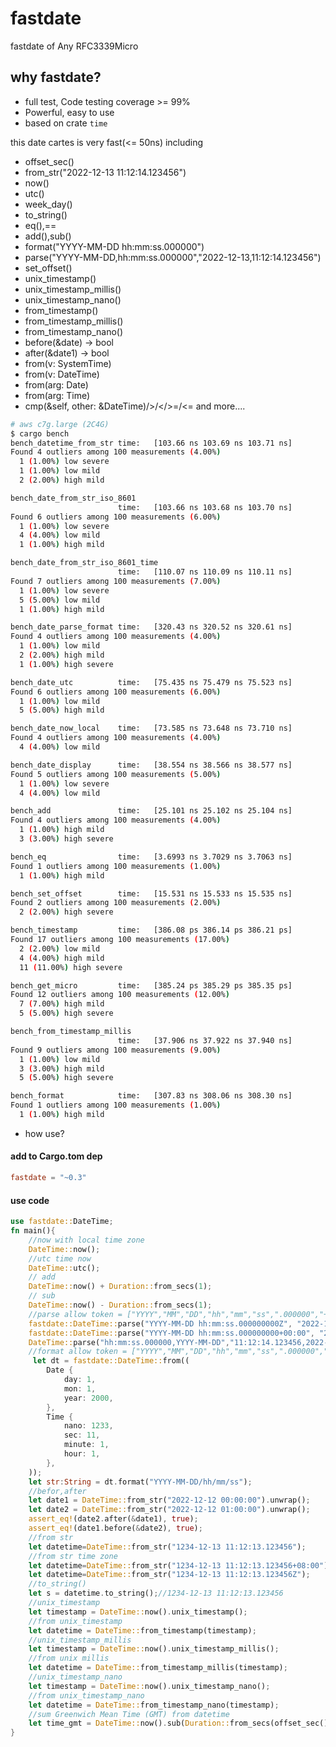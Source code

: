 # fastdate

fastdate of Any RFC3339Micro

## why fastdate?
* full test, Code testing coverage >= 99%
* Powerful, easy to use
* based on crate `time`

this date cartes is very fast(<= 50ns) including 
* offset_sec()
* from_str("2022-12-13 11:12:14.123456")
* now()
* utc()
* week_day()
* to_string()
* eq(),==
* add(),sub()
* format("YYYY-MM-DD hh:mm:ss.000000")
* parse("YYYY-MM-DD,hh:mm:ss.000000","2022-12-13,11:12:14.123456")
* set_offset()
* unix_timestamp()
* unix_timestamp_millis()
* unix_timestamp_nano()
* from_timestamp()
* from_timestamp_millis()
* from_timestamp_nano()
* before(&date) -> bool
* after(&date1) -> bool
* from(v: SystemTime)
* from(v: DateTime)
* from(arg: Date)
* from(arg: Time)
* cmp(&self, other: &DateTime)/>/</>=/<= and more....

```bash
# aws c7g.large (2C4G)
$ cargo bench
bench_datetime_from_str time:   [103.66 ns 103.69 ns 103.71 ns]
Found 4 outliers among 100 measurements (4.00%)
  1 (1.00%) low severe
  1 (1.00%) low mild
  2 (2.00%) high mild

bench_date_from_str_iso_8601
                        time:   [103.66 ns 103.68 ns 103.70 ns]
Found 6 outliers among 100 measurements (6.00%)
  1 (1.00%) low severe
  4 (4.00%) low mild
  1 (1.00%) high mild

bench_date_from_str_iso_8601_time
                        time:   [110.07 ns 110.09 ns 110.11 ns]
Found 7 outliers among 100 measurements (7.00%)
  1 (1.00%) low severe
  5 (5.00%) low mild
  1 (1.00%) high mild

bench_date_parse_format time:   [320.43 ns 320.52 ns 320.61 ns]
Found 4 outliers among 100 measurements (4.00%)
  1 (1.00%) low mild
  2 (2.00%) high mild
  1 (1.00%) high severe

bench_date_utc          time:   [75.435 ns 75.479 ns 75.523 ns]
Found 6 outliers among 100 measurements (6.00%)
  1 (1.00%) low mild
  5 (5.00%) high mild

bench_date_now_local    time:   [73.585 ns 73.648 ns 73.710 ns]
Found 4 outliers among 100 measurements (4.00%)
  4 (4.00%) low mild

bench_date_display      time:   [38.554 ns 38.566 ns 38.577 ns]
Found 5 outliers among 100 measurements (5.00%)
  1 (1.00%) low severe
  4 (4.00%) low mild

bench_add               time:   [25.101 ns 25.102 ns 25.104 ns]
Found 4 outliers among 100 measurements (4.00%)
  1 (1.00%) high mild
  3 (3.00%) high severe

bench_eq                time:   [3.6993 ns 3.7029 ns 3.7063 ns]
Found 1 outliers among 100 measurements (1.00%)
  1 (1.00%) high mild

bench_set_offset        time:   [15.531 ns 15.533 ns 15.535 ns]
Found 2 outliers among 100 measurements (2.00%)
  2 (2.00%) high severe

bench_timestamp         time:   [386.08 ps 386.14 ps 386.21 ps]
Found 17 outliers among 100 measurements (17.00%)
  2 (2.00%) low mild
  4 (4.00%) high mild
  11 (11.00%) high severe

bench_get_micro         time:   [385.24 ps 385.29 ps 385.35 ps]
Found 12 outliers among 100 measurements (12.00%)
  7 (7.00%) high mild
  5 (5.00%) high severe

bench_from_timestamp_millis
                        time:   [37.906 ns 37.922 ns 37.940 ns]
Found 9 outliers among 100 measurements (9.00%)
  1 (1.00%) low mild
  3 (3.00%) high mild
  5 (5.00%) high severe

bench_format            time:   [307.83 ns 308.06 ns 308.30 ns]
Found 1 outliers among 100 measurements (1.00%)
  1 (1.00%) high mild
```

* how use?

#### add to Cargo.tom dep
```toml
fastdate = "~0.3"
```

#### use code
```rust
use fastdate::DateTime;
fn main(){
    //now with local time zone
    DateTime::now();
    //utc time now
    DateTime::utc();
    // add
    DateTime::now() + Duration::from_secs(1);
    // sub
    DateTime::now() - Duration::from_secs(1);
    //parse allow token = ["YYYY","MM","DD","hh","mm","ss",".000000","+00:00","Z"]
    fastdate::DateTime::parse("YYYY-MM-DD hh:mm:ss.000000000Z", "2022-12-13 11:12:14.123456789Z").unwrap();
    fastdate::DateTime::parse("YYYY-MM-DD hh:mm:ss.000000000+00:00", "2022-12-13 11:12:14.123456789+06:00").unwrap();
    DateTime::parse("hh:mm:ss.000000,YYYY-MM-DD","11:12:14.123456,2022-12-13").unwrap();
    //format allow token = ["YYYY","MM","DD","hh","mm","ss",".000000","+00:00","Z"]
     let dt = fastdate::DateTime::from((
        Date {
            day: 1,
            mon: 1,
            year: 2000,
        },
        Time {
            nano: 1233,
            sec: 11,
            minute: 1,
            hour: 1,
        },
    ));
    let str:String = dt.format("YYYY-MM-DD/hh/mm/ss");
    //befor,after
    let date1 = DateTime::from_str("2022-12-12 00:00:00").unwrap();
    let date2 = DateTime::from_str("2022-12-12 01:00:00").unwrap();
    assert_eq!(date2.after(&date1), true);
    assert_eq!(date1.before(&date2), true);
    //from str
    let datetime=DateTime::from_str("1234-12-13 11:12:13.123456");
    //from str time zone
    let datetime=DateTime::from_str("1234-12-13 11:12:13.123456+08:00");
    let datetime=DateTime::from_str("1234-12-13 11:12:13.123456Z");
    //to_string()
    let s = datetime.to_string();//1234-12-13 11:12:13.123456
    //unix_timestamp
    let timestamp = DateTime::now().unix_timestamp();
    //from unix_timestamp
    let datetime = DateTime::from_timestamp(timestamp);
    //unix_timestamp_millis
    let timestamp = DateTime::now().unix_timestamp_millis();
    //from unix millis
    let datetime = DateTime::from_timestamp_millis(timestamp);
    //unix_timestamp_nano
    let timestamp = DateTime::now().unix_timestamp_nano();
    //from unix_timestamp_nano
    let datetime = DateTime::from_timestamp_nano(timestamp);
    //sum Greenwich Mean Time (GMT) from datetime
    let time_gmt = DateTime::now().sub(Duration::from_secs(offset_sec() as u64));
}
```